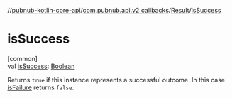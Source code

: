 //[pubnub-kotlin-core-api](../../../index.md)/[com.pubnub.api.v2.callbacks](../index.md)/[Result](index.md)/[isSuccess](is-success.md)

# isSuccess

[common]\
val [isSuccess](is-success.md): [Boolean](https://kotlinlang.org/api/latest/jvm/stdlib/kotlin/-boolean/index.html)

Returns `true` if this instance represents a successful outcome. In this case [isFailure](is-failure.md) returns `false`.
